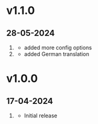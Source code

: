 # v1.1.0
##  28-05-2024

1. [](#new)
    * added more config options
1. [](#improved)
    * added German translation

# v1.0.0
##  17-04-2024

1. [](#new)
    * Initial release

